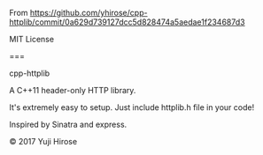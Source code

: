 From https://github.com/yhirose/cpp-httplib/commit/0a629d739127dcc5d828474a5aedae1f234687d3

MIT License

===

cpp-httplib

A C++11 header-only HTTP library.

It's extremely easy to setup. Just include httplib.h file in your code!

Inspired by Sinatra and express.

© 2017 Yuji Hirose

